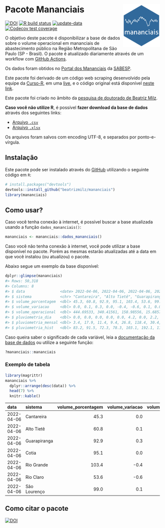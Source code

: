 
<!-- README.md is generated from README.Rmd. Please edit that file -->

# Pacote Mananciais <img src="man/figures/hexlogo.png" align="right" width = "120px"/>

<!-- badges: start -->

[![DOI](https://zenodo.org/badge/DOI/10.5281/zenodo.4733056.svg)](https://doi.org/10.5281/zenodo.4733056)
[![R build
status](https://github.com/beatrizmilz/mananciais/workflows/R-CMD-check/badge.svg)](https://github.com/beatrizmilz/mananciais/actions)
[![update-data](https://github.com/beatrizmilz/mananciais/actions/workflows/2-update_data.yaml/badge.svg)](https://github.com/beatrizmilz/mananciais/actions/workflows/2-update_data.yaml)
[![Codecov test
coverage](https://codecov.io/gh/beatrizmilz/mananciais/branch/master/graph/badge.svg)](https://codecov.io/gh/beatrizmilz/mananciais?branch=master)
<!-- badges: end -->

O objetivo deste pacote é disponibilizar a base de dados sobre o volume
operacional em mananciais de abastecimento público na Região
Metropolitana de São Paulo (SP - Brasil). O pacote é atualizado
diariamente através de um workflow com [GitHub
Actions](https://github.com/beatrizmilz/mananciais/actions).

Os dados foram obtidos no [Portal dos
Mananciais](http://mananciais.sabesp.com.br/Situacao) da
[SABESP](http://site.sabesp.com.br/site/Default.aspx).

Este pacote foi derivado de um código web scraping desenvolvido pela
equipe da [Curso-R](https://www.curso-r.com/), em uma
[live](https://youtu.be/jvZIxrMmOcQ), e o código original está
disponível [neste
link](https://github.com/curso-r/lives/blob/master/drafts/20200730_scraper_sabesp.R).

Este pacote foi criado no âmbito da [pesquisa de doutorado de Beatriz
Milz](https://beatrizmilz.github.io/tese/).

**Caso você não utilize R**, é possível **fazer download da base de
dados** através dos seguintes links:

  - [Arquivo
    `.csv`](https://github.com/beatrizmilz/mananciais/raw/master/inst/extdata/mananciais.csv)
  - [Arquivo
    `.xlsx`](https://github.com/beatrizmilz/mananciais/blob/master/inst/extdata/mananciais.xlsx?raw=true)

Os arquivos foram salvos com encoding UTF-8, e separados por
ponto-e-vírgula.

## Instalação

Este pacote pode ser instalado através do [GitHub](https://github.com/)
utilizando o seguinte código em `R`:

``` r
# install.packages("devtools")
devtools::install_github("beatrizmilz/mananciais")
library(mananciais)
```

## Como usar?

Caso você tenha conexão à internet, é possível buscar a base atualizada
usando a função `dados_mananciais()`:

``` r
mananciais <- mananciais::dados_mananciais() 
```

Caso você não tenha conexão à internet, você pode utilizar a base
disponível no pacote. Porém as mesmas estarão atualizadas até a data em
que você instalou (ou atualizou) o pacote.

Abaixo segue um exemplo da base disponível:

``` r
dplyr::glimpse(mananciais)
#> Rows: 50,318
#> Columns: 8
#> $ data                <date> 2022-04-06, 2022-04-06, 2022-04-06, 2022-04-06, 2…
#> $ sistema             <chr> "Cantareira", "Alto Tietê", "Guarapiranga", "Cotia…
#> $ volume_porcentagem  <dbl> 45.3, 60.8, 92.9, 95.1, 103.4, 53.6, 99.0, 45.3, 6…
#> $ volume_variacao     <dbl> 0.0, 0.1, 0.3, 0.0, -0.4, -0.6, 0.1, 0.0, 0.2, 0.3…
#> $ volume_operacional  <dbl> 444.69533, 340.41561, 158.98556, 15.68572, 116.038…
#> $ pluviometria_dia    <dbl> 0.0, 0.0, 0.0, 0.0, 0.0, 4.2, 0.0, 2.2, 10.2, 0.0,…
#> $ pluviometria_mensal <dbl> 3.4, 17.9, 11.4, 9.4, 26.8, 118.4, 30.4, 3.4, 17.9…
#> $ pluviometria_hist   <dbl> 83.2, 91.5, 72.3, 78.3, 103.1, 192.1, 110.7, 83.2,…
```

Caso queira saber o significado de cada variável, leia a [documentação
da base de
dados](https://beatrizmilz.github.io/mananciais/reference/mananciais.html)
ou utilize a seguinte função:

``` r
?mananciais::mananciais
```

### Exemplo de tabela

``` r
library(magrittr)
mananciais %>% 
  dplyr::arrange(desc(data)) %>% 
  head(7) %>%
  knitr::kable()
```

| data       | sistema      | volume\_porcentagem | volume\_variacao | volume\_operacional | pluviometria\_dia | pluviometria\_mensal | pluviometria\_hist |
| :--------- | :----------- | ------------------: | ---------------: | ------------------: | ----------------: | -------------------: | -----------------: |
| 2022-04-06 | Cantareira   |                45.3 |              0.0 |           444.69533 |               0.0 |                  3.4 |               83.2 |
| 2022-04-06 | Alto Tietê   |                60.8 |              0.1 |           340.41561 |               0.0 |                 17.9 |               91.5 |
| 2022-04-06 | Guarapiranga |                92.9 |              0.3 |           158.98556 |               0.0 |                 11.4 |               72.3 |
| 2022-04-06 | Cotia        |                95.1 |              0.0 |            15.68572 |               0.0 |                  9.4 |               78.3 |
| 2022-04-06 | Rio Grande   |               103.4 |            \-0.4 |           116.03834 |               0.0 |                 26.8 |              103.1 |
| 2022-04-06 | Rio Claro    |                53.6 |            \-0.6 |             7.32466 |               4.2 |                118.4 |              192.1 |
| 2022-04-06 | São Lourenço |                99.0 |              0.1 |            87.91630 |               0.0 |                 30.4 |              110.7 |

## Como citar o pacote

[![DOI](https://zenodo.org/badge/DOI/10.5281/zenodo.4733056.svg)](https://doi.org/10.5281/zenodo.4733056)

